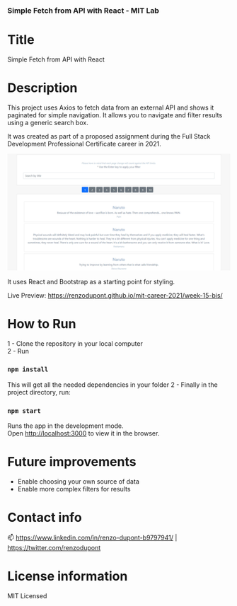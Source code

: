 ### Simple Fetch from API with React - MIT Lab

# Title

Simple Fetch from API with React

# Description

This project uses Axios to fetch data from an external API and shows it paginated for simple navigation. It allows you to navigate and filter results using a generic search box.

It was created as part of a proposed assignment during the Full Stack Development Professional Certificate career in 2021.

<img src="preview.jpg"/>

It uses React and Bootstrap as a starting point for styling.

Live Preview: https://renzodupont.github.io/mit-career-2021/week-15-bis/

# How to Run

1 - Clone the repository in your local computer<br/>
2 - Run

### `npm install`

This will get all the needed dependencies in your folder
2 - Finally in the project directory, run:

### `npm start`

Runs the app in the development mode.\
Open [http://localhost:3000](http://localhost:3000) to view it in the browser.

# Future improvements

- Enable choosing your own source of data
- Enable more complex filters for results

# Contact info

📫 https://www.linkedin.com/in/renzo-dupont-b9797941/ | https://twitter.com/renzodupont

# License information

MIT Licensed
